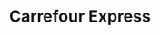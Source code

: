 ---
title: "Carrefour Express"
url: /ciudad-autonoma-de-buenos-aires/carrefour-express-avenida-triunvirato/
shop: comodidad
---